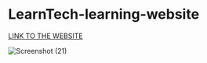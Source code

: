 # LearnTech-learning-website

[LINK TO THE WEBSITE](https://sanskar153.github.io/LearnTech-learning-website/)

![Screenshot (21)](https://user-images.githubusercontent.com/79687388/117983651-c6457e80-b354-11eb-85dc-67b49685fc4a.png)
